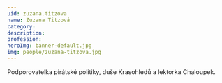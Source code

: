 ```yaml
---
uid: zuzana.titzova
name: Zuzana Titzová
category:
description:
profession:
heroImg: banner-default.jpg
img: people/zuzana-titzova.jpg
---
```


Podporovatelka pirátské politiky, duše Krasohledů a lektorka Chaloupek.
